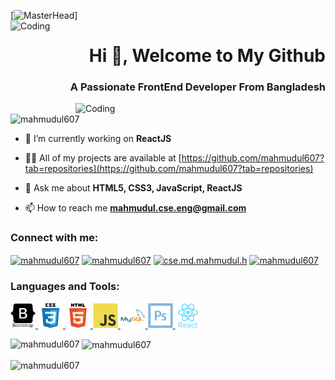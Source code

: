 [![MasterHead](https://i.ibb.co/gMj6B7M/github-header-image.png)]<img align="left" alt="Coding" width="400" src="https://i.ibb.co/tbyzvZ7/daftpunktocat-thomas.gif">
<h1 align="right">Hi 👋, Welcome to My Github</h1>
<h3 align="right">A Passionate FrontEnd Developer From Bangladesh</h3>
<img align="right" alt="Coding" width="400" src="https://media.tenor.com/qJ5evVs-_uUAAAAC/coding.gif">

<p align="left"> <img src="https://komarev.com/ghpvc/?username=mahmudul607&label=Profile%20views&color=0e75b6&style=flat" alt="mahmudul607" /> </p>

- 🔭 I’m currently working on **ReactJS**

- 👨‍💻 All of my projects are available at [https://github.com/mahmudul607?tab=repositories](https://github.com/mahmudul607?tab=repositories)

- 💬 Ask me about **HTML5, CSS3, JavaScript, ReactJS**

- 📫 How to reach me **mahmudul.cse.eng@gmail.com**

<h3 align="left">Connect with me:</h3>
<p align="left">
<a href="https://codepen.io/mahmudul607" target="blank"><img align="center" src="https://raw.githubusercontent.com/rahuldkjain/github-profile-readme-generator/master/src/images/icons/Social/codepen.svg" alt="mahmudul607" height="30" width="40" /></a>
<a href="https://linkedin.com/in/mahmudul607" target="blank"><img align="center" src="https://raw.githubusercontent.com/rahuldkjain/github-profile-readme-generator/master/src/images/icons/Social/linked-in-alt.svg" alt="mahmudul607" height="30" width="40" /></a>
<a href="https://fb.com/cse.md.mahmudul.h" target="blank"><img align="center" src="https://raw.githubusercontent.com/rahuldkjain/github-profile-readme-generator/master/src/images/icons/Social/facebook.svg" alt="cse.md.mahmudul.h" height="30" width="40" /></a>
<a href="https://dribbble.com/mahmudul607" target="blank"><img align="center" src="https://raw.githubusercontent.com/rahuldkjain/github-profile-readme-generator/master/src/images/icons/Social/dribbble.svg" alt="mahmudul607" height="30" width="40" /></a>
</p>

<h3 align="left">Languages and Tools:</h3>
<p align="left"> <a href="https://getbootstrap.com" target="_blank" rel="noreferrer"> <img src="https://raw.githubusercontent.com/devicons/devicon/master/icons/bootstrap/bootstrap-plain-wordmark.svg" alt="bootstrap" width="40" height="40"/> </a> <a href="https://www.w3schools.com/css/" target="_blank" rel="noreferrer"> <img src="https://raw.githubusercontent.com/devicons/devicon/master/icons/css3/css3-original-wordmark.svg" alt="css3" width="40" height="40"/> </a> <a href="https://www.w3.org/html/" target="_blank" rel="noreferrer"> <img src="https://raw.githubusercontent.com/devicons/devicon/master/icons/html5/html5-original-wordmark.svg" alt="html5" width="40" height="40"/> </a> <a href="https://developer.mozilla.org/en-US/docs/Web/JavaScript" target="_blank" rel="noreferrer"> <img src="https://raw.githubusercontent.com/devicons/devicon/master/icons/javascript/javascript-original.svg" alt="javascript" width="40" height="40"/> </a> <a href="https://www.mysql.com/" target="_blank" rel="noreferrer"> <img src="https://raw.githubusercontent.com/devicons/devicon/master/icons/mysql/mysql-original-wordmark.svg" alt="mysql" width="40" height="40"/> </a> <a href="https://www.photoshop.com/en" target="_blank" rel="noreferrer"> <img src="https://raw.githubusercontent.com/devicons/devicon/master/icons/photoshop/photoshop-line.svg" alt="photoshop" width="40" height="40"/> </a> <a href="https://reactjs.org/" target="_blank" rel="noreferrer"> <img src="https://raw.githubusercontent.com/devicons/devicon/master/icons/react/react-original-wordmark.svg" alt="react" width="40" height="40"/> </a> </p>

<p><img align="left" src="https://github-readme-stats.vercel.app/api/top-langs?username=mahmudul607&show_icons=true&locale=en&layout=compact" alt="mahmudul607" /></p>

<p>&nbsp;<img align="center" src="https://github-readme-stats.vercel.app/api?username=mahmudul607&show_icons=true&locale=en" alt="mahmudul607" /></p>

<p><img align="center" src="https://github-readme-streak-stats.herokuapp.com/?user=mahmudul607&" alt="mahmudul607" /></p>
